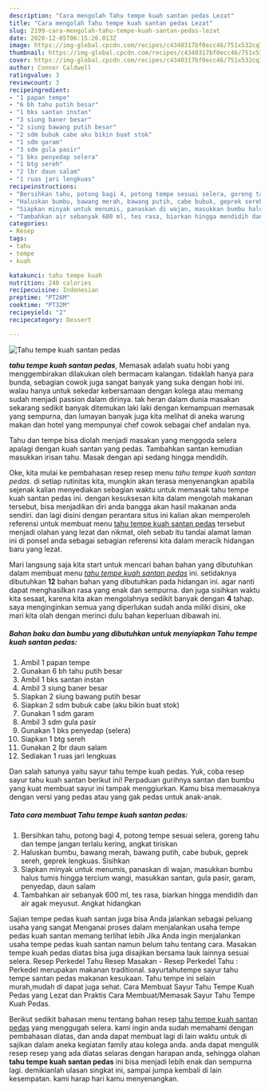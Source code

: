 ```yaml
---
description: "Cara mengolah Tahu tempe kuah santan pedas Lezat"
title: "Cara mengolah Tahu tempe kuah santan pedas Lezat"
slug: 2199-cara-mengolah-tahu-tempe-kuah-santan-pedas-lezat
date: 2020-12-05T06:15:26.013Z
image: https://img-global.cpcdn.com/recipes/c4340317bf0ecc46/751x532cq70/tahu-tempe-kuah-santan-pedas-foto-resep-utama.jpg
thumbnail: https://img-global.cpcdn.com/recipes/c4340317bf0ecc46/751x532cq70/tahu-tempe-kuah-santan-pedas-foto-resep-utama.jpg
cover: https://img-global.cpcdn.com/recipes/c4340317bf0ecc46/751x532cq70/tahu-tempe-kuah-santan-pedas-foto-resep-utama.jpg
author: Connor Caldwell
ratingvalue: 3
reviewcount: 3
recipeingredient:
- "1 papan tempe"
- "6 bh tahu putih besar"
- "1 bks santan instan"
- "3 siung baner besar"
- "2 siung bawang putih besar"
- "2 sdm bubuk cabe aku bikin buat stok"
- "1 sdm garam"
- "3 sdm gula pasir"
- "1 bks penyedap selera"
- "1 btg sereh"
- "2 lbr daun salam"
- "1 ruas jari lengkuas"
recipeinstructions:
- "Bersihkan tahu, potong bagi 4, potong tempe sesuai selera, goreng tahu dan tempe jangan terlalu kering, angkat tiriskan"
- "Haluskan bumbu, bawang merah, bawang putih, cabe bubuk, geprek sereh, geprek lengkuas. Sisihkan"
- "Siapkan minyak untuk menumis, panaskan di wajan, masukkan bumbu halus tumis hingga tercium wangi, masukkan santan, gula pasir, garam, penyedap, daun salam"
- "Tambahkan air sebanyak 600 ml, tes rasa, biarkan hingga mendidih dan air agak meyusut. Angkat hidangkan"
categories:
- Resep
tags:
- tahu
- tempe
- kuah

katakunci: tahu tempe kuah 
nutrition: 240 calories
recipecuisine: Indonesian
preptime: "PT26M"
cooktime: "PT32M"
recipeyield: "2"
recipecategory: Dessert

---
```



![Tahu tempe kuah santan pedas](https://img-global.cpcdn.com/recipes/c4340317bf0ecc46/751x532cq70/tahu-tempe-kuah-santan-pedas-foto-resep-utama.jpg)

<b><i>tahu tempe kuah santan pedas</i></b>, Memasak adalah suatu hobi yang menggembirakan dilakukan oleh bermacam kalangan. tidaklah hanya para bunda, sebagian cowok juga sangat banyak yang suka dengan hobi ini. walau hanya untuk sekedar kebersamaan dengan kolega atau memang sudah menjadi passion dalam dirinya. tak heran dalam dunia masakan sekarang sedikit banyak ditemukan laki laki dengan kemampuan memasak yang sempurna, dan lumayan banyak juga kita melihat di aneka warung makan dan hotel yang mempunyai chef cowok sebagai chef andalan nya.

Tahu dan tempe bisa diolah menjadi masakan yang menggoda selera apalagi dengan kuah santan yang pedas. Tambahkan santan kemudian masukkan irisan tahu. Masak dengan api sedang hingga mendidih.

Oke, kita mulai ke pembahasan resep resep menu <i>tahu tempe kuah santan pedas</i>. di setiap rutinitas kita, mungkin akan terasa menyenangkan apabila sejenak kalian menyediakan sebagian waktu untuk memasak tahu tempe kuah santan pedas ini. dengan kesuksesan kita dalam mengolah makanan tersebut, bisa menjadikan diri anda bangga akan hasil makanan anda sendiri. dan lagi disini dengan perantara situs ini kalian akan memperoleh referensi untuk membuat menu <u>tahu tempe kuah santan pedas</u> tersebut menjadi olahan yang lezat dan nikmat, oleh sebab itu tandai alamat laman ini di ponsel anda sebagai sebagian referensi kita dalam meracik hidangan baru yang lezat.


Mari langsung saja kita start untuk mencari bahan bahan yang dibutuhkan dalam membuat menu <u><i>tahu tempe kuah santan pedas</i></u> ini. setidaknya dibutuhkan <b>12</b> bahan bahan yang dibutuhkan pada hidangan ini. agar nanti dapat menghasilkan rasa yang enak dan sempurna. dan juga sisihkan waktu kita sesaat, karena kita akan mengolahnya sedikit banyak dengan <b>4</b> tahap. saya menginginkan semua yang diperlukan sudah anda miliki disini, oke mari kita olah dengan merinci dulu bahan keperluan dibawah ini.

<!--inarticleads1-->

##### Bahan baku dan bumbu yang dibutuhkan untuk menyiapkan Tahu tempe kuah santan pedas:

1. Ambil 1 papan tempe
1. Gunakan 6 bh tahu putih besar
1. Ambil 1 bks santan instan
1. Ambil 3 siung baner besar
1. Siapkan 2 siung bawang putih besar
1. Siapkan 2 sdm bubuk cabe (aku bikin buat stok)
1. Gunakan 1 sdm garam
1. Ambil 3 sdm gula pasir
1. Gunakan 1 bks penyedap (selera)
1. Siapkan 1 btg sereh
1. Gunakan 2 lbr daun salam
1. Sediakan 1 ruas jari lengkuas


Dan salah satunya yaitu sayur tahu tempe kuah pedas. Yuk, coba resep sayur tahu kuah santan berikut ini! Perpaduan gurihnya santan dan bumbu yang kuat membuat sayur ini tampak menggiurkan. Kamu bisa memasaknya dengan versi yang pedas atau yang gak pedas untuk anak-anak. 

<!--inarticleads2-->

##### Tata cara membuat Tahu tempe kuah santan pedas:

1. Bersihkan tahu, potong bagi 4, potong tempe sesuai selera, goreng tahu dan tempe jangan terlalu kering, angkat tiriskan
1. Haluskan bumbu, bawang merah, bawang putih, cabe bubuk, geprek sereh, geprek lengkuas. Sisihkan
1. Siapkan minyak untuk menumis, panaskan di wajan, masukkan bumbu halus tumis hingga tercium wangi, masukkan santan, gula pasir, garam, penyedap, daun salam
1. Tambahkan air sebanyak 600 ml, tes rasa, biarkan hingga mendidih dan air agak meyusut. Angkat hidangkan


Sajian tempe pedas kuah santan juga bisa Anda jalankan sebagai peluang usaha yang sangat Menganai proses dalam menjalankan usaha tempe pedas kuah santan memang terlihat lebih Jika Anda ingin menjalankan usaha tempe pedas kuah santan namun belum tahu tentang cara. Masakan tempe kuah pedas diatas bisa juga disajikan bersama lauk lainnya sesuai selera. Resep Perkedel Tahu Resep Masakan - Resep Perkedel Tahu : Perkedel merupakan makanan traditional. sayurtahutempe sayur tahu tempe santan pedas makanan kesukaan. Tahu tempe ini selain murah,mudah di dapat juga sehat. Cara Membuat Sayur Tahu Tempe Kuah Pedas yang Lezat dan Praktis Cara Membuat/Memasak Sayur Tahu Tempe Kuah Pedas. 

Berikut sedikit bahasan menu tentang bahan resep <u>tahu tempe kuah santan pedas</u> yang menggugah selera. kami ingin anda sudah memahami dengan pembahasan diatas, dan anda dapat membuat lagi di lain waktu untuk di sajikan dalam aneka kegiatan family atau kolega anda. anda dapat mengulik resep resep yang ada diatas selaras dengan harapan anda, sehingga olahan <b>tahu tempe kuah santan pedas</b> ini bisa menjadi lebih enak dan sempurna lagi. demikianlah ulasan singkat ini, sampai jumpa kembali di lain kesempatan. kami harap hari kamu menyenangkan.
